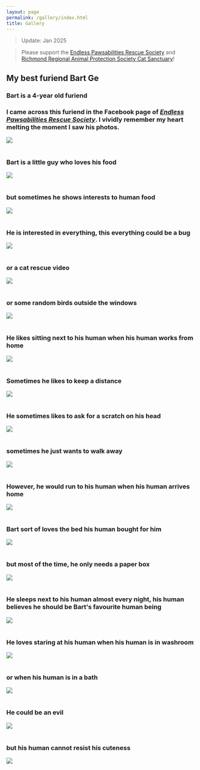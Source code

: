 ```yaml
---
layout: page
permalink: /gallery/index.html
title: Gallery
---
```

> Update: Jan 2025

> Please support the [Endless Pawsabilities Rescue Society](https://www.endless-pawsabilities.org/?fbclid=IwY2xjawH1PbRleHRuA2FlbQIxMAABHZA0EOM4NK2fYjd45nllmHlLPLURq49KQFQzVvLOES8_rlIwy5LvzyiBJA_aem_mUPbPz9B0Di2JbS2aFD3AQ) and [Richmond Regional Animal Protection Society Cat Sanctuary](https://catsanctuary.ca/)!

## My best furiend Bart Ge

### Bart is a 4-year old furiend

### I came across this furiend in the Facebook page of <i>[Endless Pawsabilities Rescue Society](https://www.facebook.com/endlesspawsabilitiesrescuesociety)</i>. I vividly remember my heart melting the moment I saw his photos.
<div>
<img src="https://raw.githubusercontent.com/ruiyangge/ruiyangge.github.io/main/images/bart_start.jpg">
</div>
<br>

### Bart is a little guy who loves his food
<div>
<img src="https://raw.githubusercontent.com/ruiyangge/ruiyangge.github.io/main/images/bart07.jpg">
</div>
<br>

### but sometimes he shows interests to human food
<div>
<img src="https://raw.githubusercontent.com/ruiyangge/ruiyangge.github.io/main/images/bart09.jpg">
</div>
<br>

### He is interested in everything, this everything could be a bug
<div>
<img src="https://raw.githubusercontent.com/ruiyangge/ruiyangge.github.io/main/images/bart05.jpg">
</div>
<br>

### or a cat rescue video
<div>
<img src="https://raw.githubusercontent.com/ruiyangge/ruiyangge.github.io/main/images/bart06.jpg">
</div>
<br>

### or some random birds outside the windows
<div>
<img src="https://raw.githubusercontent.com/ruiyangge/ruiyangge.github.io/main/images/cat4.jpg">
</div>
<br>

### He likes sitting next to his human when his human works from home
<div>
<img src="https://raw.githubusercontent.com/ruiyangge/ruiyangge.github.io/main/images/b3.jpg">
</div>
<br>

### Sometimes he likes to keep a distance
<div>
<img src="https://raw.githubusercontent.com/ruiyangge/ruiyangge.github.io/main/images/cat2.jpg">
</div>
<br>

### He sometimes likes to ask for a scratch on his head
<div>
<img src="https://raw.githubusercontent.com/ruiyangge/ruiyangge.github.io/main/images/cat7.jpg">
</div>
<br>

### sometimes he just wants to walk away
<div>
<img src="https://raw.githubusercontent.com/ruiyangge/ruiyangge.github.io/main/images/cat6.jpg">
</div>
<br>

### However, he would run to his human when his human arrives home
<div>
<img src="https://raw.githubusercontent.com/ruiyangge/ruiyangge.github.io/main/images/cat1.jpg">
</div>
<br>

### Bart sort of loves the bed his human bought for him
<div>
<img src="https://raw.githubusercontent.com/ruiyangge/ruiyangge.github.io/main/images/cat5.jpg">
</div>
<br>

### but most of the time, he only needs a paper box
<div>
<img src="https://raw.githubusercontent.com/ruiyangge/ruiyangge.github.io/main/images/bart123.jpg">
</div>
<br>

### He sleeps next to his human almost every night, his human believes he should be Bart's favourite human being
<div>
<img src="https://raw.githubusercontent.com/ruiyangge/ruiyangge.github.io/main/images/b6.jpg">
</div>
<br>

### He loves staring at his human when his human is in washroom 
<div>
<img src="https://raw.githubusercontent.com/ruiyangge/ruiyangge.github.io/main/images/bart.jpg">
</div>
<br>

### or when his human is in a bath
<div>
<img src="https://raw.githubusercontent.com/ruiyangge/ruiyangge.github.io/main/images/bart10.jpg">
</div>
<br>

### He could be an evil 
<div>
<img src="https://raw.githubusercontent.com/ruiyangge/ruiyangge.github.io/main/images/cat3.jpg">
</div>
<br>

### but his human cannot resist his cuteness
<div>
<img src="https://raw.githubusercontent.com/ruiyangge/ruiyangge.github.io/main/images/cat8.jpg">
</div>
<br>



